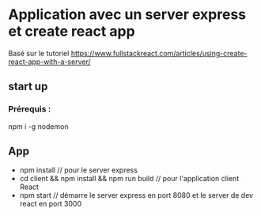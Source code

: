# Application avec un server express et create react app

Basé sur le tutoriel https://www.fullstackreact.com/articles/using-create-react-app-with-a-server/

## start up

### Prérequis :

npm i -g nodemon

## App

* npm install // pour le server express
* cd client && npm install && npm run build // pour l'application client React
* npm start // démarre le server express en port 8080 et le server de dev react en port 3000

